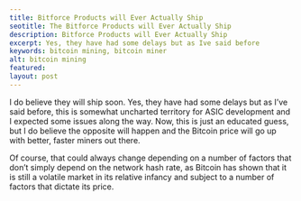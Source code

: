 ```yaml
---
title: Bitforce Products will Ever Actually Ship
seotitle: The Bitforce Products will Ever Actually Ship
description: Bitforce Products will Ever Actually Ship
excerpt: Yes, they have had some delays but as Ive said before
keywords: bitcoin mining, bitcoin miner
alt: bitcoin mining
featured: 
layout: post
---
```


<p>I do believe they will ship soon. Yes, they have had some delays but as I’ve said before, this is somewhat uncharted territory for ASIC development and I expected some issues along the way. Now, this is just an educated guess, but I do believe the opposite will happen and the Bitcoin price will go up with better, faster miners out there. <p>

<p>Of course, that could always change depending on a number of factors that don’t simply depend on the network hash rate, as Bitcoin has shown that it is still a volatile market in its relative infancy and subject to a number of factors that dictate its price.<p>
